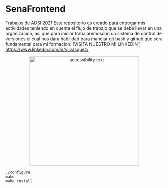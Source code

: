 # SenaFrontend
Trabajos de ADSI 2021
Este repositorio es creado para entregar mis actividades teniendo en cuenta el flujo de trabajo que se debe llevar en una organizacion, asi que para iniciar trabajaremoscon un sistema de control de versiones el cual nos dara habilidad  para manejar git bash y github que sera fundamental para mi formacion.
[VISITA NUESTRO MI LINKEDIN ]  https://www.linkedin.com/in/vilvasquez/

<p align="center">

  <img src="https://upload.wikimedia.org/wikipedia/commons/thumb/8/8b/Copyleft.svg/220px-Copyleft.svg.png" width="350" alt="accessibility text">
</p>

```
./configure
make
make install
```
